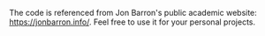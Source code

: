The code is referenced from Jon Barron's public academic website: https://jonbarron.info/. Feel free to use it for your personal projects.
